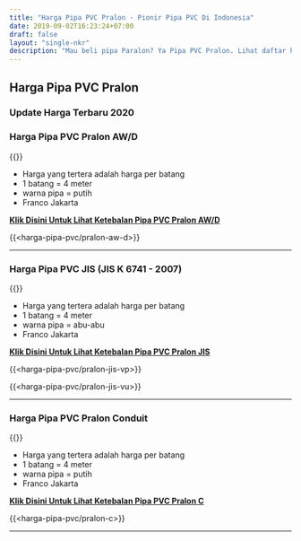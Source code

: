```yaml
---
title: "Harga Pipa PVC Pralon - Pionir Pipa PVC Di Indonesia"
date: 2019-09-02T16:23:24+07:00
draft: false
layout: "single-nkr"
description: "Mau beli pipa Paralon? Ya Pipa PVC Pralon. Lihat daftar harga pipa PVC Pralon paling lengkap, ready stock dan paling update."
---
```


## Harga Pipa PVC Pralon

### Update Harga Terbaru 2020

### Harga Pipa PVC Pralon AW/D

{{<kontak-button-yuda>}}

* Harga yang tertera adalah harga per batang
* 1 batang = 4 meter
* warna pipa = putih
* Franco Jakarta 

[**Klik Disini Untuk Lihat Ketebalan Pipa PVC Pralon AW/D**](../ketebalan-pipa-pvc-pralon-standard)

{{<harga-pipa-pvc/pralon-aw-d>}}

---

### Harga Pipa PVC JIS (JIS K 6741 - 2007)

{{<kontak-button-yuda>}}

* Harga yang tertera adalah harga per batang
* 1 batang = 4 meter
* warna pipa = abu-abu
* Franco Jakarta 

[**Klik Disini Untuk Lihat Ketebalan Pipa PVC Pralon JIS**](../ketebalan-pipa-pvc-pralon-jis)

{{<harga-pipa-pvc/pralon-jis-vp>}}

{{<harga-pipa-pvc/pralon-jis-vu>}}

---

### Harga Pipa PVC Pralon Conduit

{{<kontak-button-yuda>}}

* Harga yang tertera adalah harga per batang
* 1 batang = 4 meter
* warna pipa = putih
* Franco Jakarta 

[**Klik Disini Untuk Lihat Ketebalan Pipa PVC Pralon C**](../ketebalan-pipa-pvc-pralon-conduit)

{{<harga-pipa-pvc/pralon-c>}}

---